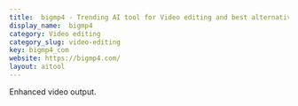 ```yaml
---
title:  bigmp4 - Trending AI tool for Video editing and best alternatives
display_name:  bigmp4
category: Video editing
category_slug: video-editing
key: bigmp4_com
website: https://bigmp4.com/
layout: aitool
---
```


Enhanced video output.
